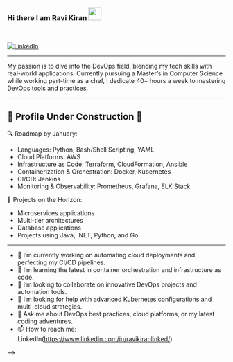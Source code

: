 ### Hi there I am Ravi Kiran <img src="https://raw.githubusercontent.com/MartinHeinz/MartinHeinz/master/wave.gif" width="30px">
<br/>

[![LinkedIn](https://img.shields.io/badge/linkedin-%230077B5.svg?style=for-the-badge&logo=linkedin&logoColor=white)](https://www.linkedin.com/in/ravikiranlinked/)



---

My passion is to dive into the DevOps field, blending my tech skills with real-world applications. Currently pursuing a Master’s in Computer Science while working part-time as a chef, I dedicate 40+ hours a week to mastering DevOps tools and practices.

---

## 🚧 Profile Under Construction 🚧

🔍 Roadmap by January:

- Languages: Python, Bash/Shell Scripting, YAML
- Cloud Platforms: AWS
- Infrastructure as Code: Terraform, CloudFormation, Ansible
- Containerization & Orchestration: Docker, Kubernetes
- CI/CD: Jenkins
- Monitoring & Observability: Prometheus, Grafana, ELK Stack

🔧 Projects on the Horizon:

- Microservices applications
- Multi-tier architectures
- Database applications
- Projects using Java, .NET, Python, and Go

---

>
- 🔭 I’m currently working on automating cloud deployments and perfecting my CI/CD pipelines.
- 🌱 I’m learning the latest in container orchestration and infrastructure as code.
- 👯 I’m looking to collaborate on innovative DevOps projects and automation tools.
- 🤔 I’m looking for help with advanced Kubernetes configurations and multi-cloud strategies.
- 💬 Ask me about DevOps best practices, cloud platforms, or my latest coding adventures.
- 📫 How to reach me: LinkedIn(https://www.linkedin.com/in/ravikiranlinked/)


-->
